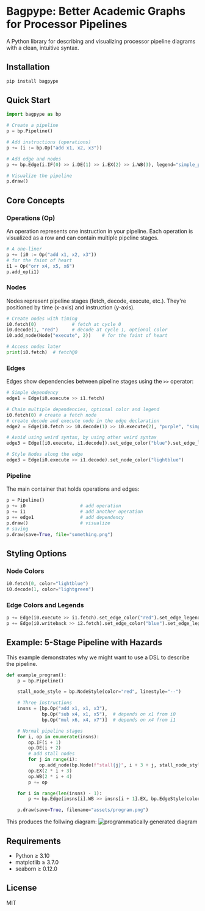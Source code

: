 # Bagpype: Better Academic Graphs for Processor Pipelines

A Python library for describing and visualizing processor pipeline diagrams with a clean, intuitive syntax.

## Installation

```bash
pip install bagpype
```

## Quick Start

```python
import bagpype as bp

# Create a pipeline
p = bp.Pipeline()

# Add instructions (operations)
p += (i := bp.Op("add x1, x2, x3"))

# Add edge and nodes 
p += bp.Edge(i.IF(0) >> i.DE(1) >> i.EX(2) >> i.WB(3), legend="simple_pipeline").set_node_color("violet")

# Visualize the pipeline
p.draw()
```

## Core Concepts

### Operations (Op)
An operation represents one instruction in your pipeline. Each operation is visualized as a row and can contain multiple pipeline stages.

```python
# A one-liner
p += (i0 := Op("add x1, x2, x3")) 
# for the faint of heart
i1 = Op("orr x4, x5, x6")         
p.add_op(i1)
```

### Nodes
Nodes represent pipeline stages (fetch, decode, execute, etc.). They're positioned by time (x-axis) and instruction (y-axis).

```python
# Create nodes with timing
i0.fetch(0)             # fetch at cycle 0
i0.decode(1, "red")     # decode at cycle 1, optional color 
i0.add_node(Node("execute", 2))    # for the faint of heart

# Access nodes later
print(i0.fetch)  # fetch@0
```

### Edges
Edges show dependencies between pipeline stages using the `>>` operator:

```python
# Simple dependency
edge1 = Edge(i0.execute >> i1.fetch)

# Chain multiple dependencies, optional color and legend
i0.fetch(0) # create a fetch node
# create decode and execute node in the edge declaration 
edge2 = Edge(i0.fetch >> i0.decode(1) >> i0.execute(2), "purple", "simple-pipeline")

# Avoid using weird syntax, by using other weird syntax
edge3 = Edge([i0.execute, i1.decode]).set_edge_color("blue").set_edge_legend("forwarding")

# Style Nodes along the edge
edge3 = Edge(i0.execute >> i1.decode).set_node_color("lightblue")
```

### Pipeline
The main container that holds operations and edges:

```python
p = Pipeline()
p += i0                    # add operation
p += i1                    # add another operation  
p += edge1                 # add dependency
p.draw()                   # visualize
# saving
p.draw(save=True, file="something.png")                   
```

## Styling Options

### Node Colors
```python
i0.fetch(0, color="lightblue")
i0.decode(1, color="lightgreen")
```

### Edge Colors and Legends
```python
p += Edge(i0.execute >> i1.fetch).set_edge_color("red").set_edge_legend("data hazard")
p += Edge(i0.writeback >> i2.fetch).set_edge_color("blue").set_edge_legend("control hazard")
```

## Example: 5-Stage Pipeline with Hazards

This example demonstrates why we might want to use a DSL to describe the pipeline. 

```python
def example_program():
    p = bp.Pipeline()

    stall_node_style = bp.NodeStyle(color="red", linestyle="--")

    # Three instructions
    insns = [bp.Op("add x1, x1, x3"),
             bp.Op("sub x4, x1, x5"),  # depends on x1 from i0
             bp.Op("mul x6, x4, x7")]  # depends on x4 from i1

    # Normal pipeline stages
    for i, op in enumerate(insns):
        op.IF(i + 1)
        op.DE(i + 2)
        # add stall nodes
        for j in range(i):
            op.add_node(bp.Node(f"stall{j}", i + 3 + j, stall_node_style))
        op.EX(2 * i + 3)
        op.WB(2 * i + 4)
        p += op

    for i in range(len(insns) - 1):
        p += bp.Edge(insns[i].WB >> insns[i + 1].EX, bp.EdgeStyle(color="red"), "data hazard").set_node_color("pink")

    p.draw(save=True, filename="assets/program.png")
```
This produces the follwing diagram:
![programmatically generated diagram](assets/program.png)

## Requirements

- Python ≥ 3.10
- matplotlib ≥ 3.7.0
- seaborn ≥ 0.12.0

## License

MIT 